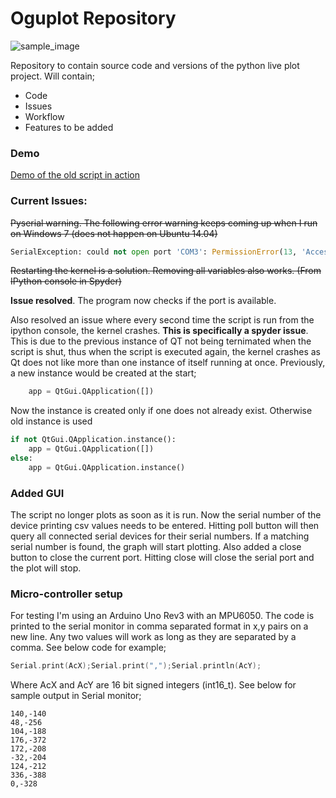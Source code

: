 __Oguplot Repository__
=====================================

![sample_image](https://github.com/OzyOzk/Oguplot/blob/master/window_sample.png)

Repository to contain source code and versions of the python
live plot project. Will contain;

* Code
* Issues
* Workflow
* Features to be added
### Demo

[Demo of the old script in action](https://www.youtube.com/watch?v=c8xMLtfUHTE)

### Current Issues:

~~Pyserial warning. The following error warning keeps coming up when I run on Windows 7 (does not happen on Ubuntu 14.04)~~
```python
SerialException: could not open port 'COM3': PermissionError(13, 'Access is denied.', None, 5)
```
~~Restarting the kernel is a solution. Removing all variables also works. (From IPython console in Spyder)~~

**Issue resolved**. The program now checks if the port is available. 

Also resolved an issue where every second time the script is run from the ipython console, the kernel crashes. **This is specifically
a spyder issue**. This is due to the previous instance of QT not being ternimated when the script is shut, thus when the script is
executed again, the kernel crashes as Qt does not like more than one instance of itself running at once. Previously, a new instance
would be created at the start;

```python
    app = QtGui.QApplication([])
```

Now the instance is created only if one does not already exist. Otherwise old instance is used
```python
if not QtGui.QApplication.instance():
    app = QtGui.QApplication([])
else:
    app = QtGui.QApplication.instance()
```

### Added GUI

The script no longer plots as soon as it is run. Now the serial number of the device printing csv values needs to be entered. Hitting
poll button will then query all connected serial devices for their serial numbers. If a matching serial number is found, the graph will start plotting. Also added a close button to close the current port. Hitting close will close the serial port and the plot will stop.

### Micro-controller setup

For testing I'm using an Arduino Uno Rev3 with an MPU6050. The code is printed to the serial monitor in comma separated format in x,y pairs on a new line. Any two values will work as long as they are separated by a comma. See below code for example;

```c++
Serial.print(AcX);Serial.print(",");Serial.println(AcY);
```
Where AcX and AcY are 16 bit signed integers (int16_t). See below for sample output in Serial monitor;

```
140,-140
48,-256
104,-188
176,-372
172,-208
-32,-204
124,-212
336,-388
0,-328
```

